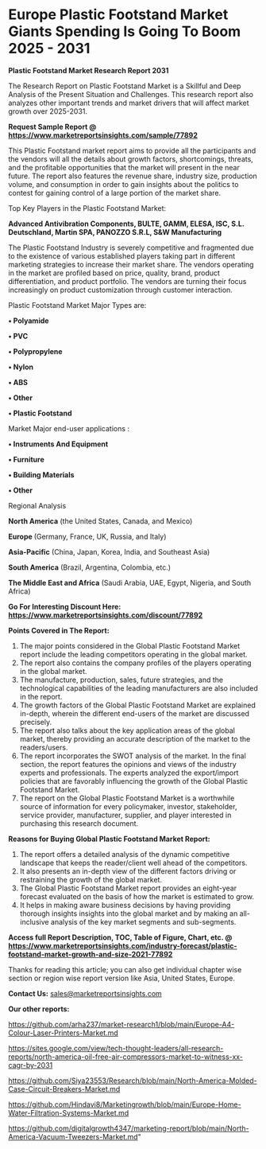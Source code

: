 # Europe Plastic Footstand Market Giants Spending Is Going To Boom 2025 - 2031

<strong>Plastic Footstand Market Research Report 2031</strong>

The Research Report on Plastic Footstand Market is a Skillful and Deep Analysis of the Present Situation and Challenges. This research report also analyzes other important trends and market drivers that will affect market growth over 2025-2031.

<strong>Request Sample Report @ <a href=https://www.marketreportsinsights.com/sample/77892>https://www.marketreportsinsights.com/sample/77892</a></strong>

This Plastic Footstand market report aims to provide all the participants and the vendors will all the details about growth factors, shortcomings, threats, and the profitable opportunities that the market will present in the near future. The report also features the revenue share, industry size, production volume, and consumption in order to gain insights about the politics to contest for gaining control of a large portion of the market share.

Top Key Players in the Plastic Footstand Market:

<strong>Advanced Antivibration Components, BULTE, GAMM, ELESA, ISC, S.L. Deutschland, Martin SPA, PANOZZO S.R.L, S&W Manufacturing</strong>

The Plastic Footstand Industry is severely competitive and fragmented due to the existence of various established players taking part in different marketing strategies to increase their market share. The vendors operating in the market are profiled based on price, quality, brand, product differentiation, and product portfolio. The vendors are turning their focus increasingly on product customization through customer interaction.

Plastic Footstand Market Major Types are:

<strong>• Polyamide

• PVC

• Polypropylene

• Nylon

• ABS

• Other

• Plastic Footstand</strong>

Market Major end-user applications :

<strong>• Instruments And Equipment

• Furniture

• Building Materials

• Other</strong>

Regional Analysis

</u><strong><b>North America</b></strong> (the United States, Canada, and Mexico)

<strong><b>Europe </b></strong>(Germany, France, UK, Russia, and Italy)

<strong><b>Asia-Pacific</b></strong> (China, Japan, Korea, India, and Southeast Asia)

<strong><b>South America</b></strong> (Brazil, Argentina, Colombia, etc.)

<strong><b>The Middle East and Africa</b></strong> (Saudi Arabia, UAE, Egypt, Nigeria, and South Africa)

<strong>Go For Interesting Discount Here: <a href=https://www.marketreportsinsights.com/discount/77892>https://www.marketreportsinsights.com/discount/77892</a></strong>

<strong>Points Covered in The Report:</strong>
<ol>
  <li>The major points considered in the Global Plastic Footstand Market report include the leading competitors operating in the global market.</li>
  <li>The report also contains the company profiles of the players operating in the global market.</li>
  <li>The manufacture, production, sales, future strategies, and the technological capabilities of the leading manufacturers are also included in the report.</li>
  <li>The growth factors of the Global Plastic Footstand Market are explained in-depth, wherein the different end-users of the market are discussed precisely.</li>
  <li>The report also talks about the key application areas of the global market, thereby providing an accurate description of the market to the readers/users.</li>
  <li>The report incorporates the SWOT analysis of the market. In the final section, the report features the opinions and views of the industry experts and professionals. The experts analyzed the export/import policies that are favorably influencing the growth of the Global Plastic Footstand Market.</li>
  <li>The report on the Global Plastic Footstand Market is a worthwhile source of information for every policymaker, investor, stakeholder, service provider, manufacturer, supplier, and player interested in purchasing this research document.</li>
</ol>
<strong>Reasons for Buying Global Plastic Footstand Market Report:</strong>

<ol>
  <li>The report offers a detailed analysis of the dynamic competitive landscape that keeps the reader/client well ahead of the competitors.</li>
  <li>It also presents an in-depth view of the different factors driving or restraining the growth of the global market.</li>
  <li>The Global Plastic Footstand Market report provides an eight-year forecast evaluated on the basis of how the market is estimated to grow.</li>
  <li>It helps in making aware business decisions by having providing thorough insights insights into the global market and by making an all-inclusive analysis of the key market segments and sub-segments.</li>
</ol>
<strong>Access full Report Description, TOC, Table of Figure, Chart, etc. @ <a href=https://www.marketreportsinsights.com/industry-forecast/plastic-footstand-market-growth-and-size-2021-77892>https://www.marketreportsinsights.com/industry-forecast/plastic-footstand-market-growth-and-size-2021-77892</a></strong>


Thanks for reading this article; you can also get individual chapter wise section or region wise report version like Asia, United States, Europe.

<strong>Contact Us:</strong>
sales@marketreportsinsights.com

<strong>Our other reports:</strong>

<a href=https://github.com/arha237/market-research1/blob/main/Europe-A4-Colour-Laser-Printers-Market.md>https://github.com/arha237/market-research1/blob/main/Europe-A4-Colour-Laser-Printers-Market.md</a>

<a href=https://sites.google.com/view/tech-thought-leaders/all-research-reports/north-america-oil-free-air-compressors-market-to-witness-xx-cagr-by-2031>https://sites.google.com/view/tech-thought-leaders/all-research-reports/north-america-oil-free-air-compressors-market-to-witness-xx-cagr-by-2031</a>

<a href=https://github.com/Siya23553/Research/blob/main/North-America-Molded-Case-Circuit-Breakers-Market.md>https://github.com/Siya23553/Research/blob/main/North-America-Molded-Case-Circuit-Breakers-Market.md</a>

<a href=https://github.com/Hindavi8/Marketingrowth/blob/main/Europe-Home-Water-Filtration-Systems-Market.md>https://github.com/Hindavi8/Marketingrowth/blob/main/Europe-Home-Water-Filtration-Systems-Market.md</a>

<a href=https://github.com/digitalgrowth4347/marketing-report/blob/main/North-America-Vacuum-Tweezers-Market.md>https://github.com/digitalgrowth4347/marketing-report/blob/main/North-America-Vacuum-Tweezers-Market.md</a>"
